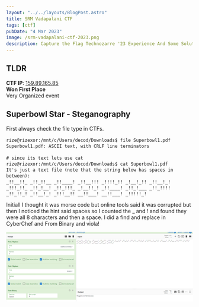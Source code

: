 ```yaml
---
layout: "../../layouts/BlogPost.astro"
title: SRM Vadapalani CTF
tags: [ctf]
pubDate: "4 Mar 2023"
image: /srm-vadapalani-ctf-2023.png
description: Capture the Flag Technozarre '23 Experience And Some Solutions
---
```


## TLDR

**CTF IP**: [159.89.165.85](http://159.89.165.85)  
**Won First Place**  
Very Organized event

## Superbowl Star - Steganography

First always check the file type in CTFs.

```console?prompt=$ filename="index.js"
rize@rizexor:/mnt/c/Users/decod/Downloads$ file Superbowl1.pdf
Superbowl1.pdf: ASCII text, with CRLF line terminators

# since its text lets use cat
rize@rizexor:/mnt/c/Users/decod/Downloads$ cat Superbowl1.pdf
It's just a text file (note that the string below has spaces in between):
_!!__!!_ _!!_!!__ _!!____! _!!__!!! _!!!!_!! _!__!_!! _!!__!_! _!!!_!!_ _!!_!__! _!!_!!!_ _!__!!_! _!!____! _!!_!___ _!!_!!!! _!!_!!_! _!!__!_! _!!!__!! __!!___! __!!___! _!!!!!_!
```

Initiall I thought it was morse code but online tools said it was corrupted but then I noticed the hint said spaces so I counted the _ and ! and found they were all 8 characters and then a space. I did a find and replace in CyberChef and From Binary and viola!

![](/public/srm-vadapalani-ctf-2023-from-binary.png)


